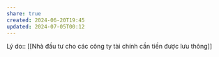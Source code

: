 ```yaml
---
share: true
created: 2024-06-20T19:45
updated: 2024-07-05T00:12
---
```

Lý do:: [[Nhà đầu tư cho các công ty tài chính cần tiền được lưu thông]]